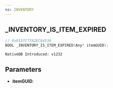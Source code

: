 ```yaml
---
ns: INVENTORY
---
```

## _INVENTORY_IS_ITEM_EXPIRED

```c
// 0x0137C77A2EC64536
BOOL _INVENTORY_IS_ITEM_EXPIRED(Any* itemGUID);
```

```
NativeDB Introduced: v1232
```

## Parameters
* **itemGUID**:
